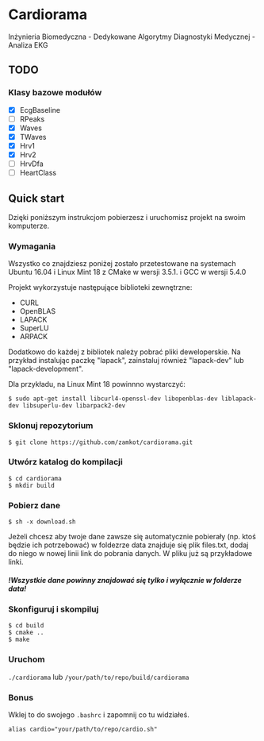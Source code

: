 # Cardiorama

Inżynieria Biomedyczna - Dedykowane Algorytmy Diagnostyki Medycznej - Analiza EKG

## TODO
### Klasy bazowe modułów

- [x] EcgBaseline
- [ ] RPeaks
- [x] Waves
- [x] TWaves
- [x] Hrv1
- [x] Hrv2
- [ ] HrvDfa
- [ ] HeartClass

## Quick start

Dzięki poniższym instrukcjom pobierzesz i uruchomisz projekt na swoim komputerze.

### Wymagania

Wszystko co znajdziesz poniżej zostało przetestowane na systemach Ubuntu 16.04 i Linux Mint 18 z CMake w wersji 3.5.1. i GCC w wersji 5.4.0

Projekt wykorzystuje następujące biblioteki zewnętrzne:
* CURL
* OpenBLAS
* LAPACK
* SuperLU
* ARPACK

Dodatkowo do każdej z bibliotek należy pobrać pliki deweloperskie. Na przykład instalując paczkę "lapack", zainstaluj również "lapack-dev" lub "lapack-development".

Dla przykładu, na Linux Mint 18 powinnno wystarczyć:
```
$ sudo apt-get install libcurl4-openssl-dev libopenblas-dev liblapack-dev libsuperlu-dev libarpack2-dev
```

### Sklonuj repozytorium
```
$ git clone https://github.com/zamkot/cardiorama.git
```

### Utwórz katalog do kompilacji
```
$ cd cardiorama
$ mkdir build
```
### Pobierz dane
```
$ sh -x download.sh
```
Jeżeli chcesz aby twoje dane zawsze się automatycznie pobierały (np. ktoś będzie ich potrzebować) w foldezrze data znajduje się plik files.txt, dodaj do niego w nowej linii link do pobrania danych. W pliku już są przykładowe linki.
##### !Wszystkie dane powinny znajdować się tylko i wyłącznie  w folderze data!

### Skonfiguruj i skompiluj
```
$ cd build
$ cmake ..
$ make
```

### Uruchom
 ```./cardiorama``` 
 lub
 ```/your/path/to/repo/build/cardiorama```


### Bonus
Wklej to do swojego ```.bashrc``` i zapomnij co tu widziałeś.
```
alias cardio="your/path/to/repo/cardio.sh"
```

